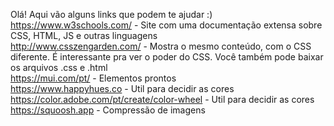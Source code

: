 Olá! Aqui vão alguns links que podem te ajudar :) <br>
https://www.w3schools.com/ - Site com uma documentação extensa sobre CSS, HTML, JS e outras linguagens <br>
http://www.csszengarden.com/ - Mostra o mesmo conteúdo, com o CSS diferente. É interessante pra ver o poder do CSS. Você também pode baixar os arquivos .css e .html <br>
https://mui.com/pt/ - Elementos prontos <br>
https://www.happyhues.co - Util para decidir as cores <br>
https://color.adobe.com/pt/create/color-wheel - Util para decidir as cores <br>
https://squoosh.app - Compressão de imagens <br>

